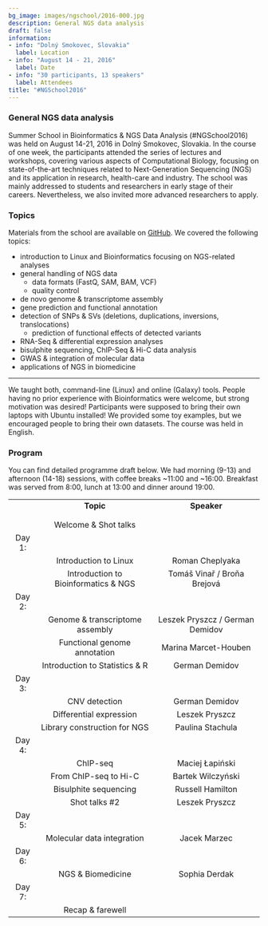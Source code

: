 ```yaml
---
bg_image: images/ngschool/2016-000.jpg
description: General NGS data analysis
draft: false
information:
- info: "Dolný Smokovec, Slovakia"
  label: Location
- info: "August 14 - 21, 2016"
  label: Date
- info: "30 participants, 13 speakers"
  label: Attendees
title: "#NGSchool2016"
---
```


### General NGS data analysis

Summer School in Bioinformatics & NGS Data Analysis (#NGSchool2016) was held on August 14-21, 2016 in Dolný Smokovec, Slovakia. 
In the course of one week, the participants attended the series of lectures and workshops, covering various aspects of Computational Biology, 
focusing on state-of-the-art techniques related to Next-Generation Sequencing (NGS) and its application in research, health-care and industry. 
The school was mainly addressed to students and researchers in early stage of their careers. Nevertheless, we also invited more advanced researchers to apply. 

### Topics

Materials from the school are available on [GitHub](https://github.com/NGSchoolEU/ngs16). We covered the following topics:

* introduction to Linux and Bioinformatics focusing on NGS-related analyses  
* general handling of NGS data  
    * data formats (FastQ, SAM, BAM, VCF)  
	* quality control  
* de novo genome & transcriptome assembly  
* gene prediction and functional annotation  
* detection of SNPs & SVs (deletions, duplications, inversions, translocations)  
    * prediction of functional effects of detected variants  
* RNA-Seq & differential expression analyses  
* bisulphite sequencing, ChIP-Seq & Hi-C data analysis  
* GWAS & integration of molecular data  
* applications of NGS in biomedicine  

***
  
We taught both, command-line (Linux) and online (Galaxy) tools. People having no prior experience with Bioinformatics were welcome, but strong motivation was desired! 
Participants were supposed to bring their own laptops with Ubuntu installed! We provided some toy examples, but we encouraged people to bring their own datasets. 
The course was held in English.

### Program

You can find detailed programme draft below. 
We had morning (9-13) and afternoon (14-18) sessions, with coffee breaks ~11:00 and ~16:00. Breakfast was served from 8:00, lunch at 13:00 and dinner around 19:00.   

|                  |                                           |                                 |
|:----------------:|:-----------------------------------------:|:-------------------------------:|
|                  | __Topic__                                 | __Speaker__                     |
|                  |                                           |                                 |
|                  |                                           |                                 |
|                  | Welcome & Shot talks                      |                                 |
| Day 1:           |                                           |                                 |
|                  | Introduction to Linux                     | Roman Cheplyaka                 |
|                  | Introduction to Bioinformatics & NGS      | Tomáš Vinař / Broňa Brejová     |
| Day 2:           |                                           |                                 |
|                  | Genome & transcriptome assembly           | Leszek Pryszcz / German Demidov |
|                  | Functional genome annotation              | Marina Marcet-Houben            |
|                  | Introduction to Statistics & R            | German Demidov                  |
| Day 3:           |                                           |                                 |
|                  | CNV detection                             | German Demidov                  |
|                  | Differential expression                   | Leszek Pryszcz                  |
|                  | Library construction for NGS              | Paulina Stachula                |
| Day 4:           |                                           |                                 |
|                  | ChIP-seq                                  | Maciej Łapiński                 |
|                  | From ChIP-seq to Hi-C                     | Bartek Wilczyński               |
|                  | Bisulphite sequencing                     | Russell Hamilton                |
|                  | Shot talks #2                             | Leszek Pryszcz                  |
| Day 5:           |                                           |                                 |
|                  | Molecular data integration                | Jacek Marzec                    |
| Day 6:           |                                           |                                 |
|                  | NGS & Biomedicine                         | Sophia Derdak                   |
| Day 7:           |                                           |                                 |
|                  | Recap & farewell                          |                                 |


